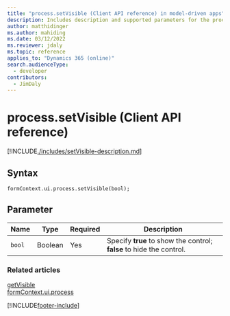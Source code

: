 ```yaml
---
title: "process.setVisible (Client API reference) in model-driven apps"
description: Includes description and supported parameters for the process.setVisible method.
author: matthidinger
ms.author: mahiding
ms.date: 03/12/2022
ms.reviewer: jdaly
ms.topic: reference
applies_to: "Dynamics 365 (online)"
search.audienceType: 
  - developer
contributors:
  - JimDaly
---
```

# process.setVisible (Client API reference)

[!INCLUDE[./includes/setVisible-description.md](./includes/setVisible-description.md)]

## Syntax

`formContext.ui.process.setVisible(bool);`

## Parameter

|Name|Type|Required|Description|
|--|--|--|--|
|`bool`|Boolean|Yes|Specify **true** to show the control; **false** to hide the control.|

### Related articles

[getVisible](getVisible.md)   
[formContext.ui.process](../formContext-ui-process.md)

[!INCLUDE[footer-include](../../../../../includes/footer-banner.md)]
